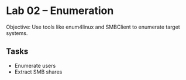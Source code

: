# Lab 02 – Enumeration

Objective: Use tools like enum4linux and SMBClient to enumerate target systems.

## Tasks
- Enumerate users
- Extract SMB shares
